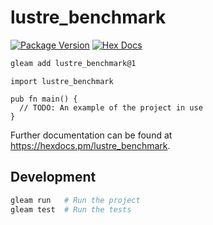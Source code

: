# lustre_benchmark

[![Package Version](https://img.shields.io/hexpm/v/lustre_benchmark)](https://hex.pm/packages/lustre_benchmark)
[![Hex Docs](https://img.shields.io/badge/hex-docs-ffaff3)](https://hexdocs.pm/lustre_benchmark/)

```sh
gleam add lustre_benchmark@1
```
```gleam
import lustre_benchmark

pub fn main() {
  // TODO: An example of the project in use
}
```

Further documentation can be found at <https://hexdocs.pm/lustre_benchmark>.

## Development

```sh
gleam run   # Run the project
gleam test  # Run the tests
```
